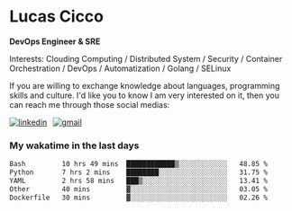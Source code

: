# Lucas Cicco

**DevOps Engineer & SRE**

Interests: Clouding Computing / Distributed System / Security / Container Orchestration / DevOps / Automatization / Golang / SELinux

If you are willing to exchange knowledge about languages, programming skills and culture. I'd like you to know I am very interested on it, then you can reach me through those social medias:

<div style="display: flex; align-items: center; gap: 10px;">
  <a href="https://www.linkedin.com/in/lucas-vitor-de-cicco" target="_blank">
    <img
      src="https://img.shields.io/badge/-LinkedIn-%230077B5?style=for-the-badge&logo=linkedin&logoColor=white"
      alt="linkedin"
      target="_blank" 
    />
  </a>
  <a href="mailto:lucasvitorx1@gmail.com">
      <img
        src="https://img.shields.io/badge/-Gmail-%23333?style=for-the-badge&logo=gmail&logoColor=white"
        alt="gmail"
        target="_blank"
      />
  </a>
</div>

### My wakatime in the last days

<!--START_SECTION:waka-->

```txt
Bash         10 hrs 49 mins  ████████████▒░░░░░░░░░░░░   48.85 %
Python       7 hrs 2 mins    ████████░░░░░░░░░░░░░░░░░   31.75 %
YAML         2 hrs 58 mins   ███▒░░░░░░░░░░░░░░░░░░░░░   13.41 %
Other        40 mins         ▓░░░░░░░░░░░░░░░░░░░░░░░░   03.05 %
Dockerfile   30 mins         ▓░░░░░░░░░░░░░░░░░░░░░░░░   02.26 %
```

<!--END_SECTION:waka-->
